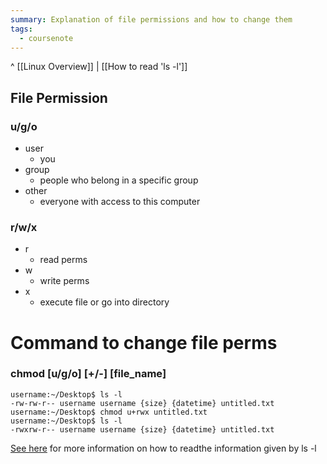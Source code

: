 ```yaml
---
summary: Explanation of file permissions and how to change them
tags:
  - coursenote
---
```

^ [[Linux Overview]] | [[How to read 'ls -l']]
## File Permission
### u/g/o
- user
	- you
- group
	- people who belong in a specific group
- other
	- everyone with access to this computer
### r/w/x
- r
	- read perms
- w
	- write perms
- x
	- execute file or go into directory
# Command to change file perms
### chmod \[u/g/o] \[+/-] \[file_name]
```shell
username:~/Desktop$ ls -l
-rw-rw-r-- username username {size} {datetime} untitled.txt
username:~/Desktop$ chmod u+rwx untitled.txt
username:~/Desktop$ ls -l
-rwxrw-r-- username username {size} {datetime} untitled.txt
```
[See here](How%20to%20read%20'ls%20-l'.md) for more information on how to readthe information given by ls -l